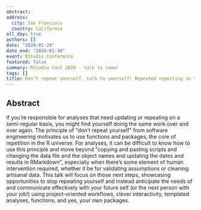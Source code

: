 ```yaml
---
abstract: 
address:
  city: San Francisco
  country: California
all_day: true
authors: []
date: "2020-01-29"
date_end: "2020-01-30"
event: RStudio Conference
featured: false
summary: RStudio Conf 2020 - talk to come!
tags: []
title: Don’t repeat yourself, talk to yourself! Repeated reporting in the R universe
---
```


## Abstract

If you’re responsible for analyses that need updating or repeating on a semi-regular basis, you might find yourself doing the same work over and over again. The principle of "don’t repeat yourself" from software engineering motivates us to use functions and packages, the core of repetition in the R universe. For analyses, it can be difficult to know how to use this principle and move beyond "copying and pasting scripts and changing the data file and the object names and updating the dates and results in RMarkdown", especially when there’s some element of human intervention required, whether it be for validating assumptions or cleaning artisanal data. This talk will focus on those next steps, showcasing opportunities to stop repeating yourself and instead anticipate the needs of and communicate effectively with your future self (or the next person with your job!) using project-oriented workflows, clever interactivity, templated analyses, functions, and yes, your own packages.
